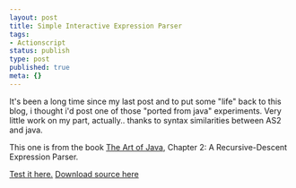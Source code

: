 ```yaml
---
layout: post
title: Simple Interactive Expression Parser
tags:
- Actionscript
status: publish
type: post
published: true
meta: {}
---
```

It's been a long time since my last post and to put some "life" back to this blog, i thought i'd post one of those "ported from java" experiments.
Very little work on my part, actually.. thanks to syntax similarities between AS2 and java.

This one is from the book <a href="http://www.jamesholmes.com/TheArtOfJava/">The Art of Java</a>, Chapter 2: A Recursive-Descent Expression Parser.

<a href="http://www.klaustrofobik.org/blog/stuff/actionscript/interactiveParser.html">Test it here.</a>
<a href="http://www.klaustrofobik.org/blog/stuff/actionscript/expressionParser.zip">Download source here</a>
